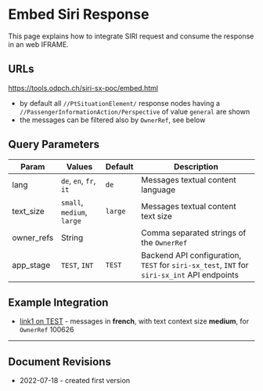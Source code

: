 # Embed Siri Response

This page explains how to integrate SIRI request and consume the response in an web IFRAME.

## URLs

https://tools.odpch.ch/siri-sx-poc/embed.html

- by default all `//PtSituationElement/` response nodes having a `//PassengerInformationAction/Perspective` of value `general` are shown
- the messages can be filtered also by `OwnerRef`, see below

## Query Parameters

| Param | Values | Default | Description |
|-|-|-|-|
| lang | `de`, `en`, `fr`, `it`  | `de` | Messages textual content language |
| text_size | `small`, `medium`, `large`  | `large` | Messages textual content text size |
| owner_refs | String |  | Comma separated strings of the `OwnerRef` |
| app_stage | `TEST`, `INT`  | `TEST` | Backend API configuration, `TEST` for `siri-sx_test`, `INT` for `siri-sx_int` API endpoints |

## Example Integration

- [link1 on TEST](https://tools.odpch.ch/siri-sx-poc/embed.html?app_stage=TEST&lang=fr&owner_refs=100626&text_size=medium) - messages in **french**, with text context size **medium**, for `OwnerRef` 100626

---

## Document Revisions

- 2022-07-18 - created first version